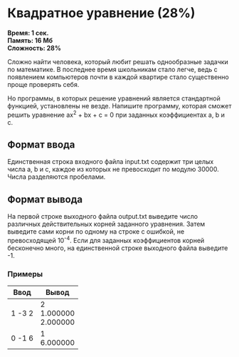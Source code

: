 <h1 class="title">Квадратное уравнение (28%)</h1>
<p><b>Время: 1 сек.<br>Память: 16 Мб<br>Сложность: 28%</b></p>
<p>Сложно найти человека, который любит решать однообразные задачки по математике. В последнее время школьникам стало легче, ведь с появлением компьютеров почти в каждой квартире стало существенно проще проверять себя.</p>
<p>Но программы, в которых решение уравнений является стандартной функцией, установлены не везде. Напишите программу, которая сможет решить уравнение ax<sup>2</sup> + bx + c = 0 при заданных коэффициентах a, b и c.</p>
<h2>Формат ввода</h2>
<p>Единственная строка входного файла input.txt содержит три целых числа a, b и c, каждое из которых не превосходит по модулю 30000. Числа разделяются пробелами.</p>
<h2>Формат вывода</h2>
<p>На первой строке выходного файла output.txt выведите число различных действительных корней заданного уравнения. Затем выведите сами корни по одному на строке с ошибкой, не превосходящей 10<sup>-4</sup>. Если для заданных коэффициентов корней бесконечно много, на единственной строке выходного файла выведите -1.</p>
<h3>Примеры</h3>
<table class="sample-tests">
  <thead>
     <tr>
        <th>Ввод</th>
        <th>Вывод</th>
     </tr>
  </thead>
  <tbody>
     <tr>
        <td>1 -3 2</td>
        <td>2<br>
            1.000000<br>
            2.000000</td>
     </tr>
     <tr>
         <td>0 -1 6</td>
         <td>1<br>
             6.000000</td>
     </tr>
  </tbody>
</table>